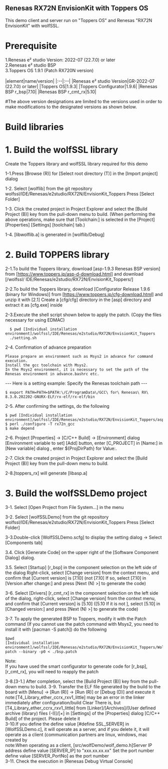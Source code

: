## Renesas RX72N EnvisionKit with Toppers OS


This demo client and server run on "Toppers OS" and Renesas "RX72N EnvisionKit" with wolfSSL.


# Prerequisite


1.Renesas e² studio Version: 2022-07 (22.7.0) or later  
2.Renesas e² studio BSP   
3.Toppers OS 1.9.1 (Patch RX720N version)    
<br>
|element|name/version|
|:--|:--|
|Renesas e² studio Version|GR-2022-07 (22.7.0) or later|
|Toppers OS|1.9.3|
|Toppers Configurator|1.9.6|
|Renesas BSP r_bsp|7.10|
|Renesas BSP r_cmt_rx|5.10|
<br>

#The above version designations are limited to the versions used in order to make modifications to the designated versions as shown below.
# Build libraries
  # 1. Build the wolfSSL library
   Create the Toppers library and wolfSSL library required for this demo

  1-1.Press [Browse (R)] for [Select root directory (T)] in the [Import project] dialog
  
  1-2. Select [wolflib] from the git repository wolfssl/IDE/Renesas/e2studio/RX72N/EnvisionKit_Toppers Press [Select Folder]
  
  1-3. Click the created project in Project Explorer and select the [Build Project (B)] key from the pull-down menu to build.
  (When performing the above operations, make sure that [Toolchain:] is selected in the [Project] [Properties] [Settings] [toolchain] tab.)
  
  1-4. [libwolflib.a] is generated in [wolflib/Debug]

  # 2. Build TOPPERS library
  
  2-1.To build the Toppers library, download [asp-1.9.3 Renesas BSP version] from [https://www.toppers.jp/asp-d-download.html] and download [/wolfssl/ IDE/Renesas/e2studio/RX72N/EnvisionKit_Toppers/]
  
  2-2.To build the Toppers library, download [Configurator Release 1.9.6 (binary for Windows)] from [https://www.toppers.jp/cfg-download.html] and unzip it with [2.1] Create a [cfg/cfg] directory in the [asp] directory and extract it as [cfg.exe] inside
  
  2-3.Execute the shell script shown below to apply the patch.
    (Copy the files necessary for using EDMAC)
```
  $ pwd [Individual installation environment]/wolfssl/IDE/Renesas/e2studio/RX72N/EnvisionKit_Toppers
  ./setting.sh
```

  2-4. Confirmation of advance preparation

    Please prepare an environment such as Msys2 in advance for command execution.
    Install the gcc toolchain with Msys2.
    In the Msys2 environment, it is necessary to set the path of the Renesas environment in advance.bashrc etc.

--- Here is a setting example: Specify the Renesas toolchain path ---

```
$ export PATH=PATH=$PATH:\/C/ProgramData\/GCC\ for\ Renesas\ RX\ 8.3.0.202202-GNURX-ELF/rx-elf/rx-elf/bin
```

2-5. After confirming the settings, do the following

```
$ pwd [Individual installation environment]/wolfssl/IDE/Renesas/e2studio/RX72N/EnvisionKit_Toppers/asp
$ perl ./configure -T rx72n_gcc
$ make depend
```

  2-6. Project [Properties] → [C/C++ Build] → [Environment] dialog [Environment variable to set] [Add] button, enter [C_PROJECT] in [Name:] in [New variable] dialog , enter ${ProjDirPath} for Value:.

  2-7. Click the created project in Project Explorer and select the [Build Project (B)] key from the pull-down menu to build.

  2-8.[toppers_rx] will generate [libasp.a]
 
# 3. Build the wolfSSLDemo project

  3-1. Select [Open Project from File System...] in the menu

  3-2. Select [wolfSSLDemo] from the git repository wolfssl/IDE/Renesas/e2studio/RX72N/EnvisionKit_Toppers Press [Select Folder]

  3-3.Double-click [WolfSSLDemo.scfg] to display the setting dialog → Select [Components tab]

  3.4. Click [Generate Code] on the upper right of the [Software Component Dialog] dialog.

  3.5. Select [Startup] [r_bsp] in the component selection on the left side of the dialog Right-click, select [Change version] from the context menu, and confirm that [Current version] is [7.10] (not [7.10] If so, select [7.10] in [Version after change:] and press [Next (N) >] to generate the code)

  3-6. Select [Drivers] [r_cmt_rx] in the component selection on the left side of the dialog, right-click, select [Change version] from the context menu, and confirm that [Current version] is [5.10] ([5.10 If it is not ], select [5.10] in [Changed version:] and press [Next (N) >] to generate the code)


   
  3-7. To apply the generated BSP to Toppers, modify it with the Patch command
  (If you cannot use the patch command with Msys2, you need to install it with [pacman -S patch])
  do the following
  ```
$pwd
[Individual installation environment]/wolfssl/IDE/Renesas/e2studio/RX72N/EnvisionKit_Toppers/WolfSSLDemo
  patch --binary -p0 < ./bsp.patch
```
Note:  
If you have used the smart configurator to generate code for [r_bsp],[r_cmt_rx], you will need to reapply the patch  
  
  3-8.[3-1.] After completion, select the [Build Project (B)] key from the pull-down menu to build.
  3-9. Transfer the ELF file generated by the build to the board with [Menu] → [Run (R)] → [Run (R)] or [Debug (D)] and execute it  
  note:[T4_Library_ether_ccrx_rxv1_little] may be an error in the linker immediately after configuration/build Clear There is, but [T4_Library_ether_ccrx_rxv1_little] from [Linker]/[Archives]/[User defined archive (library) files (-I)]/[×] in [Settings] of the [Properties] dialog [C/C++ Build] of the project. Please delete it  
  3-10.If you define the define value [#define SSL_SERVER] in [WolfSSLDemo.c], it will operate as a server, and if you delete it, it will operate as a client (communication partners are linux, windows, mac created by  
  note:When operating as a client, [src/wolfDemo/wolf_demo.h]Server IP address define value [SERVER_IP] to "xxx.xx.xx.xx" Set the port number define value [SERVER_PortNo] as the port number  
  3-11. Check the execution in [Renesas Debug Virtual Console]
